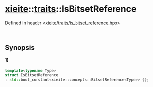 # [xieite](../../xieite.md)\:\:[traits](../../traits.md)\:\:IsBitsetReference
Defined in header [<xieite/traits/is_bitset_reference.hpp>](../../../include/xieite/traits/is_bitset_reference.hpp)

&nbsp;

## Synopsis
#### 1)
```cpp
template<typename Type>
struct IsBitsetReference
: std::bool_constant<xieite::concepts::BitsetReference<Type>> {};
```
